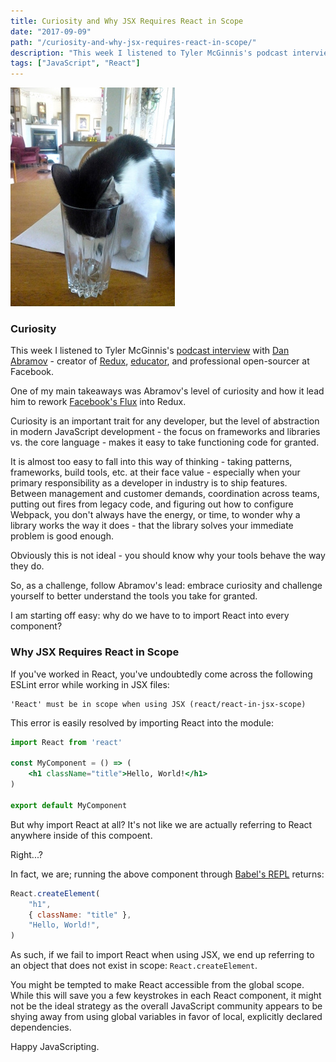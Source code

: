 ```yaml
---
title: Curiosity and Why JSX Requires React in Scope
date: "2017-09-09"
path: "/curiosity-and-why-jsx-requires-react-in-scope/"
description: "This week I listened to Tyler McGinnis's podcast interview with Dan Abramov - creator of Redux, educator, and professional open-sourcer at Facebook."
tags: ["JavaScript", "React"]
---
```


![curious cat](./curious.jpg)

### Curiosity

This week I listened to Tyler McGinnis's [podcast interview](https://tylermcginnis.com/podcast/dan-abramov/) with [Dan Abramov](https://medium.com/@dan_abramov) - creator of [Redux](https://github.com/reactjs/redux), [educator](https://egghead.io/instructors/dan-abramov), and professional open-sourcer at Facebook.

One of my main takeaways was Abramov's level of curiosity and how it lead him to rework [Facebook's Flux](http://facebook.github.io/flux/) into Redux.

Curiosity is an important trait for any developer, but the level of abstraction in modern JavaScript development - the focus on frameworks and libraries vs. the core language -  makes it easy to take functioning code for granted.

It is almost too easy to fall into this way of thinking - taking patterns, frameworks, build tools, etc. at their face value - especially when your primary responsibility as a developer in industry is to ship features. Between management and customer demands, coordination across teams, putting out fires from legacy code, and figuring out how to configure Webpack, you don't always have the energy, or time, to wonder why a library works the way it does - that the library solves your immediate problem is good enough.

Obviously this is not ideal - you should know why your tools behave the way they do.

So, as a challenge, follow Abramov's lead: embrace curiosity and challenge yourself to better understand the tools you take for granted.

I am starting off easy: why do we have to to import React into every component?

### Why JSX Requires React in Scope

If you've worked in React, you've undoubtedly come across the following ESLint error while working in JSX files:


```
'React' must be in scope when using JSX (react/react-in-jsx-scope)
```

This error is easily resolved by importing React into the module:

```jsx
import React from 'react'

const MyComponent = () => (
	<h1 className="title">Hello, World!</h1>
)

export default MyComponent
```

But why import React at all? It's not like we are actually referring to React anywhere inside of this compoent.

Right...?

In fact, we are; running the above component through [Babel's REPL](https://babeljs.io/repl/) returns:

```javascript
React.createElement(
	"h1",
	{ className: "title" },
	"Hello, World!",
)
```

As such, if we fail to import React when using JSX, we end up referring to an object that does not exist in scope: `React.createElement`.

You might be tempted to make React accessible from the global scope. While this will save you a few keystrokes in each React component, it might not be the ideal strategy as the overall JavaScript community appears to be shying away from using global variables in favor of local, explicitly declared dependencies.

Happy JavaScripting.


